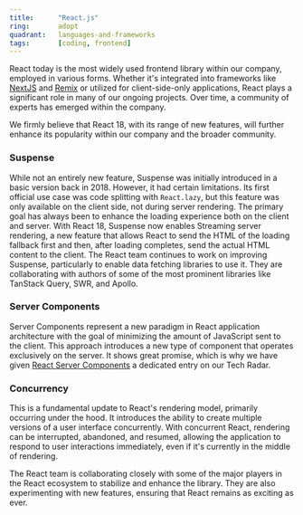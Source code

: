 ```yaml
---
title:      "React.js"
ring:       adopt
quadrant:   languages-and-frameworks
tags:       [coding, frontend]
---
```


React today is the most widely used frontend library within our company, employed in various forms. Whether it's integrated into frameworks like [NextJS](/languages-and-frameworks/next-js.html) and [Remix](/languages-and-frameworks/remix.html) or utilized for client-side-only applications, React plays a significant role in many of our ongoing projects. Over time, a community of experts has emerged within the company.

We firmly believe that React 18, with its range of new features, will further enhance its popularity within our company and the broader community.

### Suspense
While not an entirely new feature, Suspense was initially introduced in a basic version back in 2018. However, it had certain limitations. Its first official use case was code splitting with `React.lazy`, but this feature was only available on the client side, not during server rendering. The primary goal has always been to enhance the loading experience both on the client and server. With React 18, Suspense now enables Streaming server rendering, a new feature that allows React to send the HTML of the loading fallback first and then, after loading completes, send the actual HTML content to the client. The React team continues to work on improving Suspense, particularly to enable data fetching libraries to use it. They are collaborating with authors of some of the most prominent libraries like TanStack Query, SWR, and Apollo.

### Server Components
Server Components represent a new paradigm in React application architecture with the goal of minimizing the amount of JavaScript sent to the client. This approach introduces a new type of component that operates exclusively on the server. It shows great promise, which is why we have given [React Server Components](/methods-and-patterns/react-server-components.html) a dedicated entry on our Tech Radar.

### Concurrency
This is a fundamental update to React's rendering model, primarily occurring under the hood. It introduces the ability to create multiple versions of a user interface concurrently. With concurrent React, rendering can be interrupted, abandoned, and resumed, allowing the application to respond to user interactions immediately, even if it's currently in the middle of rendering.

The React team is collaborating closely with some of the major players in the React ecosystem to stabilize and enhance the library. They are also experimenting with new features, ensuring that React remains as exciting as ever.
